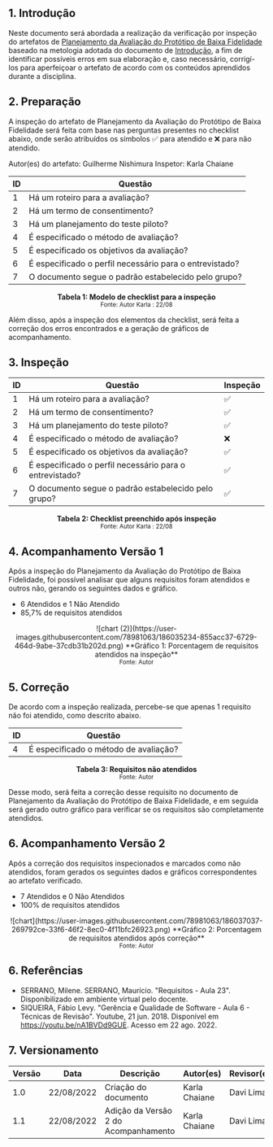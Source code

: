 ## 1. Introdução

Neste documento será abordada a realização da verificação por inspeção do artefatos de [Planejamento da Avaliação do Protótipo de Baixa Fidelidade](../design_avaliacao_desenvolvimento/nivel_2/planejamento_analise_prototipo_papel.md) baseado na metologia adotada do documento de [Introdução](introducao.md), a fim de identificar possíveis erros em sua elaboração e, caso necessário, corrigí-los para aperfeiçoar o artefato de acordo com os conteúdos aprendidos durante a disciplina.

## 2. Preparação

A inspeção do artefato de Planejamento da Avaliação do Protótipo de Baixa Fidelidade será feita com base nas perguntas presentes no checklist abaixo, onde serão atribuídos os símbolos ✅ para atendido e ❌ para não atendido. 

Autor(es) do artefato: Guilherme Nishimura
Inspetor: Karla Chaiane

<center>

| ID | Questão |
|--|--|
| 1 | Há um roteiro para a avaliação? |
| 2 | Há um termo de consentimento? |
| 3 | Há um planejamento do teste piloto? |
| 4 | É especificado o método de avaliação? |
| 5 | É especificado os objetivos da avaliação? |
| 6 | É especificado o perfil necessário para o entrevistado? |
| 7 | O documento segue o padrão estabelecido pelo grupo? |

**Tabela 1: Modelo de checklist para a inspeção** <br>
<small>Fonte: Autor Karla : 22/08</small></center>

Além disso, após a inspeção dos elementos da checklist, será feita a correção dos erros encontrados e a geração de gráficos de acompanhamento.

## 3. Inspeção
<center>

| ID | Questão | Inspeção |
|--|--|--|
| 1 | Há um roteiro para a avaliação? | ✅ |
| 2 | Há um termo de consentimento? | ✅ |
| 3 | Há um planejamento do teste piloto? | ✅ |
| 4 | É especificado o método de avaliação? | ❌ |
| 5 | É especificado os objetivos da avaliação? | ✅ |
| 6 | É especificado o perfil necessário para o entrevistado? | ✅ |
| 7 | O documento segue o padrão estabelecido pelo grupo? | ✅ |

**Tabela 2: Checklist preenchido após inspeção** <br>
<small>Fonte: Autor Karla : 22/08</small></center>

## 4. Acompanhamento Versão 1

Após a inspeção do Planejamento da Avaliação do Protótipo de Baixa Fidelidade, foi possível analisar que alguns requisitos foram atendidos e outros não, gerando os seguintes dados e gráfico.

- 6 Atendidos e 1 Não Atendido
- 85,7% de requisitos atendidos

<center>![chart (2)](https://user-images.githubusercontent.com/78981063/186035234-855acc37-6729-464d-9abe-37cdb31b202d.png)  
**Gráfico 1: Porcentagem de requisitos atendidos na inspeção** <br>
<small>Fonte: Autor</small></center>

## 5. Correção 
De acordo com a inspeção realizada, percebe-se que apenas 1 requisito não foi atendido, como descrito abaixo.

<center>

| ID | Questão |
|--|--|
| 4 | É especificado o método de avaliação? | ❌ |

**Tabela 3: Requisitos não atendidos** <br>
<small>Fonte: Autor</small></center>

Desse modo, será feita a correção desse requisito no documento de Planejamento da Avaliação do Protótipo de Baixa Fidelidade, e em seguida será gerado outro gráfico para verificar se os requisitos são completamente atendidos.

## 6. Acompanhamento Versão 2

Após a correção dos requisitos inspecionados e marcados como não atendidos, foram gerados os seguintes dados e gráficos correspondentes ao artefato verificado.

- 7 Atendidos e 0 Não Atendidos
- 100% de requisitos atendidos

<center>![chart](https://user-images.githubusercontent.com/78981063/186037037-269792ce-33f6-46f2-8ec0-4f11bfc26923.png)  
**Gráfico 2: Porcentagem de requisitos atendidos após correção** <br>
<small>Fonte: Autor</small></center>

## 6. Referências

- SERRANO, Milene. SERRANO, Maurício. "Requisitos - Aula 23". Disponibilizado em ambiente virtual pelo docente.
- SIQUEIRA, Fábio Levy. "Gerência e Qualidade de Software - Aula 6 - Técnicas de Revisão". Youtube, 21 jun. 2018. Disponível em https://youtu.be/nA1BVDd9GUE. Acesso em 22 ago. 2022. 

## 7. Versionamento
|Versão	| Data	| Descrição |	Autor(es)	| Revisor(es)|
|--------|----|-----------|-------|---------|
| 1.0 |	22/08/2022	| Criação do documento | Karla Chaiane | Davi Lima |
| 1.1 |	22/08/2022	| Adição da Versão 2 do Acompanhamento | Karla Chaiane | Davi Lima |
